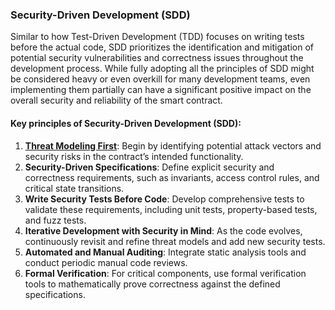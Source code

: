 ### Security-Driven Development (SDD)
Similar to how Test-Driven Development (TDD) focuses on writing tests before the actual code, SDD prioritizes the identification and mitigation of potential security vulnerabilities and correctness issues throughout the development process. While fully adopting all the principles of SDD might be considered heavy or even overkill for many development teams, even implementing them partially can have a significant positive impact on the overall security and reliability of the smart contract.

#### Key principles of Security-Driven Development (SDD):
1. **[Threat Modeling First](./actor-based-threat-modeling.md)**: Begin by identifying potential attack vectors and security risks in the contract’s intended functionality.
2. **Security-Driven Specifications**: Define explicit security and correctness requirements, such as invariants, access control rules, and critical state transitions.
3. **Write Security Tests Before Code**: Develop comprehensive tests to validate these requirements, including unit tests, property-based tests, and fuzz tests.
4. **Iterative Development with Security in Mind**: As the code evolves, continuously revisit and refine threat models and add new security tests.
5. **Automated and Manual Auditing**: Integrate static analysis tools and conduct periodic manual code reviews.
6. **Formal Verification**: For critical components, use formal verification tools to mathematically prove correctness against the defined specifications.
